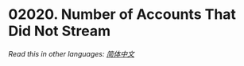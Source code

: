 # 02020. Number of Accounts That Did Not Stream

  _Read this in other languages:_
    [_简体中文_](README.zh-CN.md)

